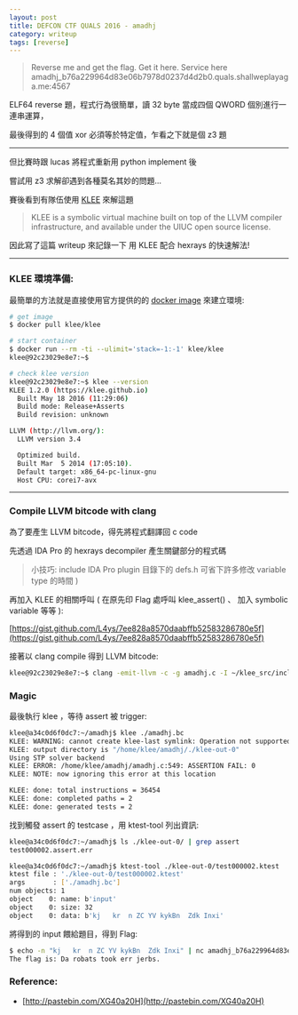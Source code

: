 ```yaml
---
layout: post
title: DEFCON CTF QUALS 2016 - amadhj
category: writeup
tags: [reverse]
---
```


> Reverse me and get the flag. Get it here.
> Service here
> amadhj_b76a229964d83e06b7978d0237d4d2b0.quals.shallweplayaga.me:4567

ELF64 reverse 題，程式行為很簡單，讀 32 byte 當成四個 QWORD 個別進行一連串運算，

最後得到的 4 個值 xor 必須等於特定值，乍看之下就是個 z3 題

<!--more-->

---

但比賽時跟 lucas 將程式重新用 python implement 後

嘗試用 z3 求解卻遇到各種莫名其妙的問題...


賽後看到有隊伍使用 [KLEE](http://klee.github.io) 來解這題

> KLEE is a symbolic virtual machine built on top of the LLVM compiler infrastructure, and available under the UIUC open source license. 

因此寫了這篇 writeup 來記錄一下 用 KLEE 配合 hexrays 的快速解法!

--- 

### KLEE 環境準備:

最簡單的方法就是直接使用官方提供的的 [docker image](http://klee.github.io/docker/) 來建立環境:

```sh
# get image
$ docker pull klee/klee
```

```sh
# start container
$ docker run --rm -ti --ulimit='stack=-1:-1' klee/klee
klee@92c23029e8e7:~$ 
```

```sh
# check klee version
klee@92c23029e8e7:~$ klee --version
KLEE 1.2.0 (https://klee.github.io)
  Built May 18 2016 (11:29:06)
  Build mode: Release+Asserts
  Build revision: unknown

LLVM (http://llvm.org/):
  LLVM version 3.4

  Optimized build.
  Built Mar  5 2014 (17:05:10).
  Default target: x86_64-pc-linux-gnu
  Host CPU: corei7-avx

```

---

### Compile LLVM bitcode with clang

為了要產生 LLVM bitcode，得先將程式翻譯回 c code

先透過 IDA Pro 的 hexrays decompiler 產生關鍵部分的程式碼

> 小技巧: include IDA Pro plugin 目錄下的 defs.h 可省下許多修改 variable type 的時間 )

再加入 KLEE 的相關呼叫 ( 在原先印 Flag 處呼叫 klee_assert() 、 加入 symbolic variable 等等 ):

[https://gist.github.com/L4ys/7ee828a8570daabffb52583286780e5f](https://gist.github.com/L4ys/7ee828a8570daabffb52583286780e5f)

接著以 clang compile 得到 LLVM bitcode:

```sh
klee@92c23029e8e7:~$ clang -emit-llvm -c -g amadhj.c -I ~/klee_src/include/
```

### Magic

最後執行 klee ，等待 assert 被 trigger:

```sh
klee@a34c0d6f0dc7:~/amadhj$ klee ./amadhj.bc
KLEE: WARNING: cannot create klee-last symlink: Operation not supported
KLEE: output directory is "/home/klee/amadhj/./klee-out-0"
Using STP solver backend
KLEE: ERROR: /home/klee/amadhj/amadhj.c:549: ASSERTION FAIL: 0
KLEE: NOTE: now ignoring this error at this location

KLEE: done: total instructions = 36454
KLEE: done: completed paths = 2
KLEE: done: generated tests = 2
```

找到觸發 assert 的 testcase ，用 ktest-tool 列出資訊:

```sh
klee@a34c0d6f0dc7:~/amadhj$ ls ./klee-out-0/ | grep assert
test000002.assert.err

klee@a34c0d6f0dc7:~/amadhj$ ktest-tool ./klee-out-0/test000002.ktest
ktest file : './klee-out-0/test000002.ktest'
args       : ['./amadhj.bc']
num objects: 1
object    0: name: b'input'
object    0: size: 32
object    0: data: b'kj   kr  n ZC YV kykBn  Zdk Inxi'
```

將得到的 input 餵給題目，得到 Flag:

```sh
$ echo -n "kj   kr  n ZC YV kykBn  Zdk Inxi" | nc amadhj_b76a229964d83e06b7978d0237d4d2b0.quals.shallweplayaga.me 4567
The flag is: Da robats took err jerbs.
```

### Reference:

 - [http://pastebin.com/XG40a20H](http://pastebin.com/XG40a20H)

